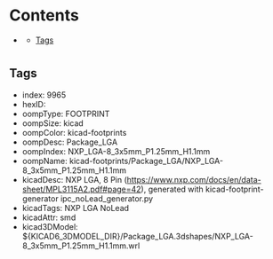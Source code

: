 



Contents
========

* [](#)
	* [Tags](#tags)

# 

## Tags

- index: 9965
- hexID: 
- oompType: FOOTPRINT
- oompSize: kicad
- oompColor: kicad-footprints
- oompDesc: Package_LGA
- oompIndex: NXP_LGA-8_3x5mm_P1.25mm_H1.1mm
- oompName: kicad-footprints/Package_LGA/NXP_LGA-8_3x5mm_P1.25mm_H1.1mm
- kicadDesc: NXP  LGA, 8 Pin (https://www.nxp.com/docs/en/data-sheet/MPL3115A2.pdf#page=42), generated with kicad-footprint-generator ipc_noLead_generator.py
- kicadTags: NXP LGA NoLead
- kicadAttr: smd
- kicad3DModel: ${KICAD6_3DMODEL_DIR}/Package_LGA.3dshapes/NXP_LGA-8_3x5mm_P1.25mm_H1.1mm.wrl
